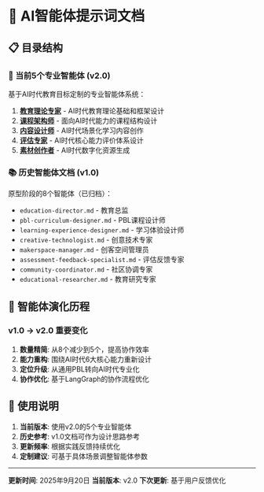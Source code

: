 # 🤖 AI智能体提示词文档

## 📋 目录结构

### 🎯 **当前5个专业智能体** (v2.0)
基于AI时代教育目标定制的专业智能体系统：

1. **[教育理论专家](./education_theorist.md)** - AI时代教育理论基础和框架设计
2. **[课程架构师](./course_architect.md)** - 面向AI时代能力的课程结构设计
3. **[内容设计师](./content_designer.md)** - AI时代场景化学习内容创作
4. **[评估专家](./assessment_expert.md)** - AI时代核心能力评价体系设计
5. **[素材创作者](./material_creator.md)** - AI时代数字化资源生成

### 📚 **历史智能体文档** (v1.0)
原型阶段的8个智能体（已归档）：

- `education-director.md` - 教育总监
- `pbl-curriculum-designer.md` - PBL课程设计师
- `learning-experience-designer.md` - 学习体验设计师
- `creative-technologist.md` - 创意技术专家
- `makerspace-manager.md` - 创客空间管理员
- `assessment-feedback-specialist.md` - 评估反馈专家
- `community-coordinator.md` - 社区协调专家
- `educational-researcher.md` - 教育研究专家

## 🔄 **智能体演化历程**

### v1.0 → v2.0 重要变化
1. **数量精简**: 从8个减少到5个，提高协作效率
2. **能力重构**: 围绕AI时代6大核心能力重新设计
3. **定位升级**: 从通用PBL转向AI时代专业化
4. **协作优化**: 基于LangGraph的协作流程优化

## 📖 **使用说明**

1. **当前版本**: 使用v2.0的5个专业智能体
2. **历史参考**: v1.0文档可作为设计思路参考
3. **更新频率**: 根据实践反馈持续优化
4. **定制建议**: 可基于具体场景调整智能体参数

---

**更新时间**: 2025年9月20日
**当前版本**: v2.0
**下次更新**: 基于用户反馈优化